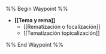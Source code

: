 %% Begin Waypoint %%
- **[[Tema y rema]]**
	- [[Rematización o focalización]]
	- [[Tematización topicalización]]

%% End Waypoint %%
